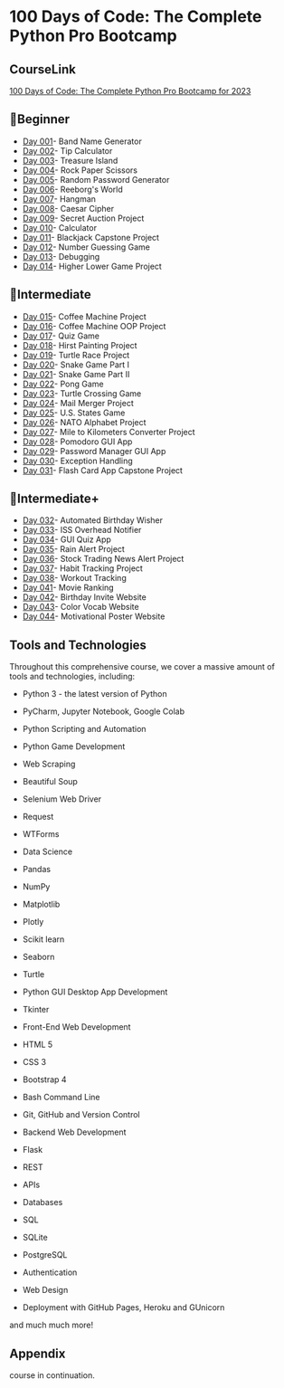 
# 100 Days of Code: The Complete Python Pro Bootcamp


## CourseLink

[100 Days of Code: The Complete Python Pro Bootcamp for 2023](https://www.udemy.com/course/100-days-of-code/?kw=100+days&src=sac
)


## 🐣Beginner

- [Day 001](https://github.com/shubhranshii/100-days-of-code-python/tree/main/day%201-14/day%201)- Band Name Generator
- [Day 002](https://github.com/shubhranshii/100-days-of-code-python/tree/main/day%201-14/day%202)- Tip Calculator
- [Day 003](https://github.com/shubhranshii/100-days-of-code-python/tree/main/day%201-14/day%203)- Treasure Island
- [Day 004](https://github.com/shubhranshii/100-days-of-code-python/tree/main/day%201-14/day%204)- Rock Paper Scissors
- [Day 005](https://github.com/shubhranshii/100-days-of-code-python/tree/main/day%201-14/day%205)- Random Password Generator
- [Day 006](https://github.com/shubhranshii/100-days-of-code-python/tree/main/day%201-14/day%206)- Reeborg's World
- [Day 007](https://github.com/shubhranshii/100-days-of-code-python/tree/main/day%201-14/day%207)- Hangman
- [Day 008](https://github.com/shubhranshii/100-days-of-code-python/tree/main/day%201-14/day%208)- Caesar Cipher
- [Day 009](https://github.com/shubhranshii/100-days-of-code-python/tree/main/day%201-14/day%209)- Secret Auction Project
- [Day 010](https://github.com/shubhranshii/100-days-of-code-python/tree/main/day%201-14/day%2010)- Calculator
- [Day 011](https://github.com/shubhranshii/100-days-of-code-python/tree/main/day%201-14/day%2011)- Blackjack Capstone Project
- [Day 012](https://github.com/shubhranshii/100-days-of-code-python/tree/main/day%201-14/day%2012)- Number Guessing Game
- [Day 013](https://github.com/shubhranshii/100-days-of-code-python/tree/main/day%201-14/day%2013)- Debugging
- [Day 014](https://github.com/shubhranshii/100-days-of-code-python/tree/main/day%201-14/day%2014)- Higher Lower Game Project
## 🐥Intermediate
- [Day 015](https://github.com/shubhranshii/100-days-of-code-python/tree/main/day%2015-31%20Intermediate/day%2015)- Coffee Machine Project
- [Day 016](https://github.com/shubhranshii/100-days-of-code-python/tree/main/day%2015-31%20Intermediate/day%2016)- Coffee Machine OOP Project
- [Day 017](https://github.com/shubhranshii/100-days-of-code-python/tree/main/day%2015-31%20Intermediate/day%2017)- Quiz Game
- [Day 018](https://github.com/shubhranshii/100-days-of-code-python/tree/main/day%2015-31%20Intermediate/day%2018)- Hirst Painting Project
- [Day 019](https://github.com/shubhranshii/100-days-of-code-python/tree/main/day%2015-31%20Intermediate/day%2019)- Turtle Race Project
- [Day 020](https://github.com/shubhranshii/100-days-of-code-python/tree/main/day%2015-31%20Intermediate/day%2020-21)- Snake Game Part I
- [Day 021](https://github.com/shubhranshii/100-days-of-code-python/tree/main/day%2015-31%20Intermediate/day%2020-21)- Snake Game Part II
- [Day 022](https://github.com/shubhranshii/100-days-of-code-python/tree/main/day%2015-31%20Intermediate/day%2022)- Pong Game
- [Day 023](https://github.com/shubhranshii/100-days-of-code-python/tree/main/day%2015-31%20Intermediate/day%2023)- Turtle Crossing Game
- [Day 024](https://github.com/shubhranshii/100-days-of-code-python/tree/main/day%2015-31%20Intermediate/day%2024)- Mail Merger Project
- [Day 025](https://github.com/shubhranshii/100-days-of-code-python/tree/main/day%2015-31%20Intermediate/day%2025)- U.S. States Game
- [Day 026](https://github.com/shubhranshii/100-days-of-code-python/tree/main/day%2015-31%20Intermediate/day%2026)- NATO Alphabet Project
- [Day 027](https://github.com/shubhranshii/100-days-of-code-python/tree/main/day%2015-31%20Intermediate/day%2027)- Mile to Kilometers Converter Project
- [Day 028](https://github.com/shubhranshii/100-days-of-code-python/tree/main/day%2015-31%20Intermediate/day%2028)- Pomodoro GUI App
- [Day 029](https://github.com/shubhranshii/100-days-of-code-python/tree/main/day%2015-31%20Intermediate/day%2029)- Password Manager GUI App
- [Day 030](https://github.com/shubhranshii/100-days-of-code-python/tree/main/day%2015-31%20Intermediate/day%2030)- Exception Handling
- [Day 031](https://github.com/shubhranshii/100-days-of-code-python/tree/main/day%2015-31%20Intermediate/day%2031)- Flash Card App Capstone Project
## 🐤Intermediate+
- [Day 032](https://github.com/shubhranshii/100-days-of-code-python/tree/main/day%2032-57%20Intermediate%20%2B/day%2032)- Automated Birthday Wisher
- [Day 033](https://github.com/shubhranshii/100-days-of-code-python/tree/main/day%2032-57%20Intermediate%20%2B/day%2033)- ISS Overhead Notifier
- [Day 034](https://github.com/shubhranshii/100-days-of-code-python/tree/main/day%2032-57%20Intermediate%20%2B/day%2034)- GUI Quiz App
- [Day 035](https://github.com/shubhranshii/100-days-of-code-python/tree/main/day%2032-57%20Intermediate%20%2B/day%2035)- Rain Alert Project
- [Day 036](https://github.com/shubhranshii/100-days-of-code-python/tree/main/day%2032-57%20Intermediate%20%2B/day%2036)- Stock Trading News Alert Project
- [Day 037](https://github.com/shubhranshii/100-days-of-code-python/tree/main/day%2032-57%20Intermediate%20%2B/day%2037)- Habit Tracking Project
- [Day 038](https://github.com/shubhranshii/100-days-of-code-python/tree/main/day%2032-57%20Intermediate%20%2B/day%2038)-  Workout Tracking
- [Day 041](https://github.com/shubhranshii/100-days-of-code-python/tree/main/day%2032-57%20Intermediate%20%2B/Web%20Development%20Projects/day%2041)- Movie Ranking
- [Day 042](https://github.com/shubhranshii/100-days-of-code-python/tree/main/day%2032-57%20Intermediate%20%2B/Web%20Development%20Projects/day%2042)- Birthday Invite Website
- [Day 043](https://github.com/shubhranshii/100-days-of-code-python/tree/main/day%2032-57%20Intermediate%20%2B/Web%20Development%20Projects/day%2043)- Color Vocab Website
- [Day 044](https://github.com/shubhranshii/100-days-of-code-python/tree/main/day%2032-57%20Intermediate%20%2B/Web%20Development%20Projects/day%2044)- Motivational Poster Website


## Tools and Technologies

Throughout this comprehensive course, we cover a massive amount of tools and technologies, including:

- Python 3 - the latest version of Python

- PyCharm, Jupyter Notebook, Google Colab

- Python Scripting and Automation

- Python Game Development

- Web Scraping

- Beautiful Soup

- Selenium Web Driver

- Request

- WTForms

- Data Science

- Pandas

- NumPy

- Matplotlib

- Plotly

- Scikit learn

- Seaborn

- Turtle

- Python GUI Desktop App Development

- Tkinter

- Front-End Web Development

- HTML 5

- CSS 3

- Bootstrap 4

- Bash Command Line

- Git, GitHub and Version Control

- Backend Web Development

- Flask

- REST

- APIs

- Databases

- SQL

- SQLite

- PostgreSQL

- Authentication

- Web Design

- Deployment with GitHub Pages, Heroku and GUnicorn

and much much more!


## Appendix

course in continuation.

